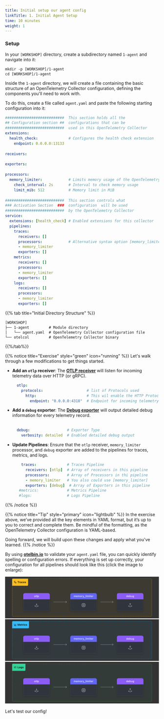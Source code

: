 ```yaml
---
title: Initial setup our agent config  
linkTitle: 1. Initial Agent Setup
time: 10 minutes
weight: 1
---
```


### Setup

In your `[WORKSHOP]` directory, create a subdirectory named `1-agent` and navigate into it:

```text
mkdir -p [WORKSHOP]/1-agent
cd [WORKSHOP]/1-agent
```

Inside the `1-agent` directory, we will create a file containing the basic structure of an OpenTelemetry Collector configuration, defining the components you'll need to work with.

To do this, create a file called `agent.yaml` and paste the following starting configuration into it:

```yaml
###########################  This section holds all the
## Configuration section ##  configurations that can be 
###########################  used in this OpenTelemetry Collector
extensions:
  health_check:              # Configures the health check extension
    endpoint: 0.0.0.0:13133

receivers:

exporters:
    
processors:
  memory_limiter:            # Limits memory usage of the OpenTelemetry Collector
    check_interval: 2s       # Interval to check memory usage
    limit_mib: 512           # Memory limit in MiB

###########################  This section controls what
### Activation Section  ###  configuration  will be used  
###########################  by the OpenTelemetry Collector
service:
  extensions: [health_check] # Enabled extensions for this collector   
  pipelines:
    traces:
      receivers: []
      processors:            # Alternative syntax option [memory_limiter]
      - memory_limiter
      exporters: []
    metrics:
      receivers: []
      processors:
      - memory_limiter
      exporters: []
    logs: 
      receivers: []
      processors:
      - memory_limiter
      exporters: []
```

{{% tab title="Initial Directory Structure" %}}

```text
[WORKSHOP]
├── 1-agent         # Module directory
│   └── agent.yaml  # OpenTelemetry Collector configuration file
└── otelcol         # OpenTelemetry Collector binary
```

{{%/tab%}}

{{% notice title="Exercise" style="green" icon="running" %}}
Let's walk through a few modifications to get things started.

- **Add an `otlp` receiver**: The [**OTLP receiver**](https://docs.splunk.com/observability/en/gdi/opentelemetry/components/otlp-receiver.html) will listen for incoming telemetry data over HTTP (or gRPC).

  ```yaml
    otlp:
      protocols:                    # list of Protocols used 
        http:                       # This wil enable the HTTP Protocol
          endpoint: "0.0.0.0:4318"  # Endpoint for incoming telemetry data
  ```

- **Add a `debug` exporter**: The [**Debug exporter**](https://github.com/open-telemetry/opentelemetry-collector/blob/main/exporter/debugexporter/README.md) will output detailed debug information for every telemetry record.

  ```yaml
    
    debug:                 # Exporter Type
      verbosity: detailed  # Enabled detailed debug output
  ```

- **Update Pipelines**: Ensure that the `otlp` receiver, `memory_limiter` processor, and `debug` exporter are added to the pipelines for traces, metrics, and logs.

  ```yaml
      traces:              # Traces Pipeline
        receivers: [otlp]  # Array of receivers in this pipeline
        processors:        # Array of Processors in thi pipeline
        - memory_limiter   # You also could use [memory_limiter]
        exporters: [debug]  # Array of Exporters in this pipeline
     #metrics:             # Metrics Pipeline
     #logs:                # Logs Pipeline
  ```

{{% /notice %}}

{{% notice title="Tip" style="primary"  icon="lightbulb" %}}
In the exercise above, we’ve provided all the key elements in YAML format, but it’s up to you to correct and complete them. Be mindful of the formatting, as the OpenTelemetry Collector configuration is YAML-based.

Going forward, we will build upon these changes and apply what you've learned.
{{% /notice %}}

By using [**otelbin.io**](https://otelbin.io) to validate your `agent.yaml` file, you can quickly identify spelling or configuration errors. If everything is set up correctly, your configuration for all pipelines should look like this (click the image to enlarge):

<!--![otelbin-a-1-1-all](../images/agent-1-1-all.png)-->
![agent-traces](../images/agent-traces.png?classes=inline&width=20vw)
![agent-metrics](../images/agent-metrics.png?classes=inline&width=20vw)
![agent-logs](../images/agent-logs.png?classes=inline&width=20vw)

Let's test our config!
